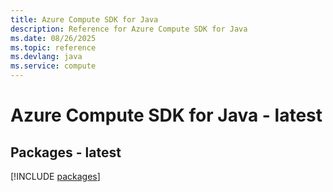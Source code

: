 ```yaml
---
title: Azure Compute SDK for Java
description: Reference for Azure Compute SDK for Java
ms.date: 08/26/2025
ms.topic: reference
ms.devlang: java
ms.service: compute
---
```

# Azure Compute SDK for Java - latest
## Packages - latest
[!INCLUDE [packages](compute-index.md)]